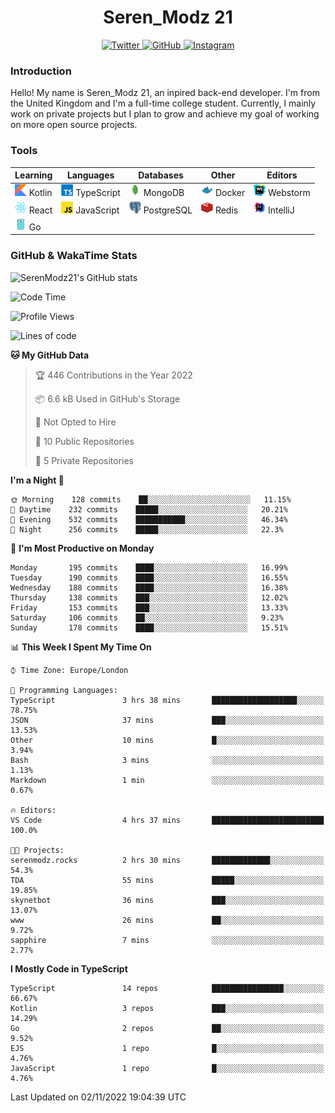 <div align="center">
  <h1>Seren_Modz 21</h1>
  <a href="https://twitter.com/SerenModz21">
    <img alt="Twitter" src="https://img.shields.io/badge/twitter%20-%231DA1F2.svg?&style=for-the-badge&logo=Twitter&logoColor=white">
  </a>
  <a href="https://github.com/SerenModz21">
    <img alt="GitHub" src="https://img.shields.io/badge/github%20-%23121011.svg?&style=for-the-badge&logo=github&logoColor=white">
  </a>
  <a href="https://www.instagram.com/serenmodz21">
    <img alt="Instagram" src="https://img.shields.io/badge/instagram%20-%23E4405F.svg?&style=for-the-badge&logo=Instagram&logoColor=white">
  </a>
</div>

### Introduction

Hello! My name is Seren_Modz 21, an inpired back-end developer. I'm from the United Kingdom and I'm a full-time college student. Currently, I mainly work on private projects but I plan to grow and achieve my goal of working on more open source projects. 

### Tools

 **Learning**                                        | **Languages**                                               | **Databases**                                               | **Other**                                           | **Editors**                                                  
-----------------------------------------------------|-------------------------------------------------------------|-------------------------------------------------------------|-----------------------------------------------------|--------------------------------------------------------------
 <img width="19px" src="./assets/kotlin.svg"> Kotlin | <img width="19px" src="./assets/typescript.svg"> TypeScript | <img width="19px" src="./assets/mongodb.svg"> MongoDB       | <img width="19px" src="./assets/docker.svg"> Docker | <img width="19px" src="./assets/webstorm.svg"> Webstorm      
 <img width="19px" src="./assets/react.svg"> React   | <img width="19px" src="./assets/javascript.svg"> JavaScript | <img width="19px" src="./assets/postgresql.svg"> PostgreSQL | <img width="19px" src="./assets/redis.svg"> Redis   | <img width="19px" src="./assets/intellij-idea.svg"> IntelliJ
 <img width="19px" src="./assets/go.svg"> Go         |                                                             |                                                             |                                                     |                                                                                                               

### GitHub & WakaTime Stats

![SerenModz21's GitHub stats](https://github-readme-stats.vercel.app/api?username=SerenModz21&show_icons=true&theme=dark)

<!--START_SECTION:waka-->
![Code Time](http://img.shields.io/badge/Code%20Time-1%2C591%20hrs%2014%20mins-blue)

![Profile Views](http://img.shields.io/badge/Profile%20Views-5-blue)

![Lines of code](https://img.shields.io/badge/From%20Hello%20World%20I%27ve%20Written-14%20Thousand%20lines%20of%20code-blue)

**🐱 My GitHub Data** 

> 🏆 446 Contributions in the Year 2022
 > 
> 📦 6.6 kB Used in GitHub's Storage 
 > 
> 🚫 Not Opted to Hire
 > 
> 📜 10 Public Repositories 
 > 
> 🔑 5 Private Repositories  
 > 
**I'm a Night 🦉** 

```text
🌞 Morning    128 commits    ██░░░░░░░░░░░░░░░░░░░░░░░   11.15% 
🌆 Daytime    232 commits    █████░░░░░░░░░░░░░░░░░░░░   20.21% 
🌃 Evening    532 commits    ███████████░░░░░░░░░░░░░░   46.34% 
🌙 Night      256 commits    █████░░░░░░░░░░░░░░░░░░░░   22.3%

```
📅 **I'm Most Productive on Monday** 

```text
Monday       195 commits    ████░░░░░░░░░░░░░░░░░░░░░   16.99% 
Tuesday      190 commits    ████░░░░░░░░░░░░░░░░░░░░░   16.55% 
Wednesday    188 commits    ████░░░░░░░░░░░░░░░░░░░░░   16.38% 
Thursday     138 commits    ███░░░░░░░░░░░░░░░░░░░░░░   12.02% 
Friday       153 commits    ███░░░░░░░░░░░░░░░░░░░░░░   13.33% 
Saturday     106 commits    ██░░░░░░░░░░░░░░░░░░░░░░░   9.23% 
Sunday       178 commits    ████░░░░░░░░░░░░░░░░░░░░░   15.51%

```


📊 **This Week I Spent My Time On** 

```text
⌚︎ Time Zone: Europe/London

💬 Programming Languages: 
TypeScript               3 hrs 38 mins       ███████████████████░░░░░░   78.75% 
JSON                     37 mins             ███░░░░░░░░░░░░░░░░░░░░░░   13.53% 
Other                    10 mins             █░░░░░░░░░░░░░░░░░░░░░░░░   3.94% 
Bash                     3 mins              ░░░░░░░░░░░░░░░░░░░░░░░░░   1.13% 
Markdown                 1 min               ░░░░░░░░░░░░░░░░░░░░░░░░░   0.67%

🔥 Editors: 
VS Code                  4 hrs 37 mins       █████████████████████████   100.0%

🐱‍💻 Projects: 
serenmodz.rocks          2 hrs 30 mins       █████████████░░░░░░░░░░░░   54.3% 
TDA                      55 mins             █████░░░░░░░░░░░░░░░░░░░░   19.85% 
skynetbot                36 mins             ███░░░░░░░░░░░░░░░░░░░░░░   13.07% 
www                      26 mins             ██░░░░░░░░░░░░░░░░░░░░░░░   9.72% 
sapphire                 7 mins              ░░░░░░░░░░░░░░░░░░░░░░░░░   2.77%

```

**I Mostly Code in TypeScript** 

```text
TypeScript               14 repos            ████████████████░░░░░░░░░   66.67% 
Kotlin                   3 repos             ███░░░░░░░░░░░░░░░░░░░░░░   14.29% 
Go                       2 repos             ██░░░░░░░░░░░░░░░░░░░░░░░   9.52% 
EJS                      1 repo              █░░░░░░░░░░░░░░░░░░░░░░░░   4.76% 
JavaScript               1 repo              █░░░░░░░░░░░░░░░░░░░░░░░░   4.76%

```



 Last Updated on 02/11/2022 19:04:39 UTC
<!--END_SECTION:waka-->
